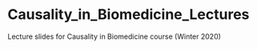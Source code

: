 # Causality_in_Biomedicine_Lectures
Lecture slides for Causality in Biomedicine course (Winter 2020)
